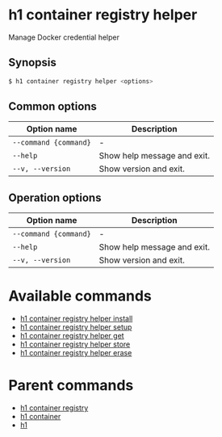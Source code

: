 
# h1 container registry helper

Manage Docker credential helper

## Synopsis

```bash
$ h1 container registry helper <options>
```

## Common options

| Option name               | Description                 |
| ------------------------- | --------------------------- |
| ```--command {command}``` | -                           |
| ```--help```              | Show help message and exit. |
| ```--v, --version```      | Show version and exit.      |

## Operation options

| Option name               | Description                 |
| ------------------------- | --------------------------- |
| ```--command {command}``` | -                           |
| ```--help```              | Show help message and exit. |
| ```--v, --version```      | Show version and exit.      |

# Available commands

* [h1 container registry helper install](./install/README.md)
* [h1 container registry helper setup](./setup/README.md)
* [h1 container registry helper get](./get/README.md)
* [h1 container registry helper store](./store/README.md)
* [h1 container registry helper erase](./erase/README.md)

# Parent commands

* [h1 container registry](./../README.md)
* [h1 container](./../../README.md)
* [h1](./../../../README.md)
